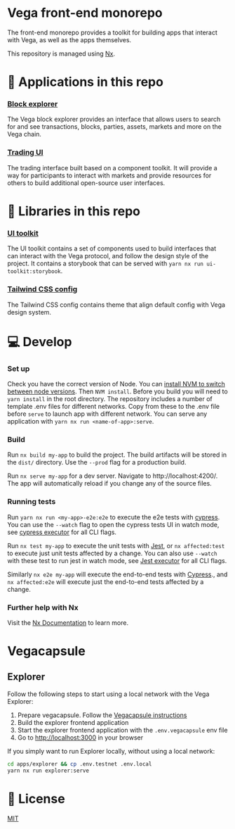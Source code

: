 # Vega front-end monorepo

The front-end monorepo provides a toolkit for building apps that interact with Vega, as well as the apps themselves.

This repository is managed using [Nx](https://nx.dev).

# 🔎 Applications in this repo

### [Block explorer](https://github.com/vegaprotocol/frontend-monorepo/tree/master/apps/explorer)

The Vega block explorer provides an interface that allows users to search for and see transactions, blocks, parties, assets, markets and more on the Vega chain.

### [Trading UI](https://github.com/vegaprotocol/frontend-monorepo/tree/master/apps/trading)

The trading interface built based on a component toolkit. It will provide a way for participants to interact with markets and provide resources for others to build additional open-source user interfaces.

# 🧱 Libraries in this repo

### [UI toolkit](https://github.com/vegaprotocol/frontend-monorepo/tree/master/libs/ui-toolkit)

The UI toolkit contains a set of components used to build interfaces that can interact with the Vega protocol, and follow the design style of the project.
It contains a storybook that can be served with `yarn nx run ui-toolkit:storybook`.

### [Tailwind CSS config](https://github.com/vegaprotocol/frontend-monorepo/tree/master/libs/tailwindcss-config)

The Tailwind CSS config contains theme that align default config with Vega design system.

# 💻 Develop

### Set up

Check you have the correct version of Node. You can [install NVM to switch between node versions](https://github.com/nvm-sh/nvm#installing-and-updating). Then `NVM install`.
Before you build you will need to `yarn install` in the root directory.
The repository includes a number of template .env files for different networks. Copy from these to the .env file before `serve` to launch app with different network. You can serve any application with `yarn nx run <name-of-app>:serve`.

### Build

Run `nx build my-app` to build the project. The build artifacts will be stored in the `dist/` directory. Use the `--prod` flag for a production build.

Run `nx serve my-app` for a dev server. Navigate to http://localhost:4200/. The app will automatically reload if you change any of the source files.

### Running tests

Run `yarn nx run <my-app>-e2e:e2e` to execute the e2e tests with [cypress](https://docs.cypress.io/). You can use the `--watch` flag to open the cypress tests UI in watch mode, see [cypress executor](https://nx.dev/packages/cypress/executors/cypress) for all CLI flags.

Run `nx test my-app` to execute the unit tests with [Jest](https://jestjs.io), or `nx affected:test` to execute just unit tests affected by a change. You can also use `--watch` with these test to run jest in watch mode, see [Jest executor](https://nx.dev/packages/jest/executors/jest) for all CLI flags.

Similarly `nx e2e my-app` will execute the end-to-end tests with [Cypress](https://www.cypress.io)., and `nx affected:e2e` will execute just the end-to-end tests affected by a change.

### Further help with Nx

Visit the [Nx Documentation](https://nx.dev/getting-started/intro) to learn more.

# Vegacapsule

## Explorer

Follow the following steps to start using a local network with the Vega Explorer:

1. Prepare vegacapsule. Follow the [Vegacapsule instructions](https://github.com/vegaprotocol/vegacapsule#quick-start)
1. Build the explorer frontend application
1. Start the explorer frontend application with the `.env.vegacapsule` env file
1. Go to [http://localhost:3000](http://localhost:3000) in your browser

If you simply want to run Explorer locally, without using a local network:

```bash
cd apps/explorer && cp .env.testnet .env.local
yarn nx run explorer:serve
```

# 📑 License

[MIT](./LICENSE)
